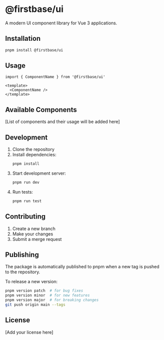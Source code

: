 # @firstbase/ui

A modern UI component library for Vue 3 applications.

## Installation

```bash
pnpm install @firstbase/ui
```

## Usage

```vue
import { ComponentName } from '@firstbase/ui'

<template>
  <ComponentName />
</template>
```

## Available Components

[List of components and their usage will be added here]

## Development

1. Clone the repository
2. Install dependencies:
   ```bash
   pnpm install
   ```
3. Start development server:
   ```bash
   pnpm run dev
   ```
4. Run tests:
   ```bash
   pnpm run test
   ```

## Contributing

1. Create a new branch
2. Make your changes
3. Submit a merge request

## Publishing

The package is automatically published to pnpm when a new tag is pushed to the repository.

To release a new version:

```bash
pnpm version patch  # for bug fixes
pnpm version minor  # for new features
pnpm version major  # for breaking changes
git push origin main --tags
```

## License

[Add your license here]
